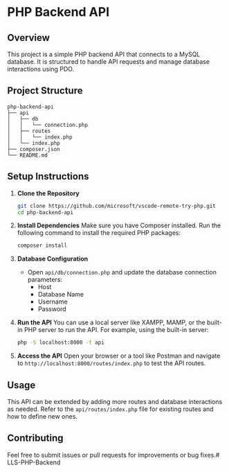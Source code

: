 # PHP Backend API

## Overview
This project is a simple PHP backend API that connects to a MySQL database. It is structured to handle API requests and manage database interactions using PDO.

## Project Structure
```
php-backend-api
├── api
│   ├── db
│   │   └── connection.php
│   ├── routes
│   │   └── index.php
│   └── index.php
├── composer.json
└── README.md
```

## Setup Instructions

1. **Clone the Repository**
   ```bash
   git clone https://github.com/microsoft/vscode-remote-try-php.git
   cd php-backend-api
   ```

2. **Install Dependencies**
   Make sure you have Composer installed. Run the following command to install the required PHP packages:
   ```bash
   composer install
   ```

3. **Database Configuration**
   - Open `api/db/connection.php` and update the database connection parameters:
     - Host
     - Database Name
     - Username
     - Password

4. **Run the API**
   You can use a local server like XAMPP, MAMP, or the built-in PHP server to run the API. For example, using the built-in server:
   ```bash
   php -S localhost:8000 -t api
   ```

5. **Access the API**
   Open your browser or a tool like Postman and navigate to `http://localhost:8000/routes/index.php` to test the API routes.

## Usage
This API can be extended by adding more routes and database interactions as needed. Refer to the `api/routes/index.php` file for existing routes and how to define new ones.

## Contributing
Feel free to submit issues or pull requests for improvements or bug fixes.# LLS-PHP-Backend
